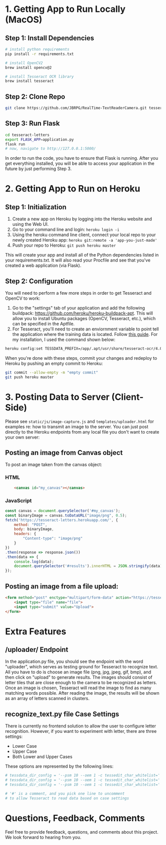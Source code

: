 # 1. Getting App to Run Locally (MacOS)

## Step 1: Install Dependencies
```bash
# install python requirements
pip install -r requirements.txt

# install OpenCV2
brew install opencv@2

# install Tesseract OCR library
brew install tesseract
```

## Step 2: Clone Repo
```bash
git clone https://github.com/JBRPG/RealTime-TextReaderCamera.git tesseract-letters
```

## Step 3: Run Flask
```bash
cd tesseract-letters
export FLASK_APP=application.py
flask run
# now, navigate to http://127.0.0.1:5000/
```

In order to run the code, you have to ensure that Flask is running. After you get everything installed, you will be able to access your application in the future by just performing Step 3.


# 2. Getting App to Run on Heroku

## Step 1: Initialization
1. Create a new app on Heroku by logging into the Heroku website and using the Web UI.
1. Go to your command line and login: `heroku login -i`
1. Using the heroku command line client, connect your local repo to your newly created Heroku app: `heroku git:remote -a 'app-you-just-made'`
1. Push your repo to Heroku: `git push heroku master`

This will create your app and install all of the Python dependencies listed in your requirements.txt. It will also read your Procfile and see that you've created a web application (via Flask).

## Step 2: Configuration
You will need to perform a few more steps in order to get Tesseract and OpenCV to work:

1. Go to the "settings" tab of your application and add the following buildpack:
https://github.com/heroku/heroku-buildpack-apt. This will allow you to install Ubuntu packages (OpenCV, Tesseract, etc.), which can be specified in the Aptfile.
1. For Tesseract, you'll need to create an enviornment variable to point tell the application where the training data is located. Follow [this guide](https://medium.com/@zamhuang/heroku-how-to-install-service-and-setup-environment-variable-use-tesseract-ocr-as-example-d7c708c4ba8d). For my installation, I used the command shown below:

```bash
heroku config:set TESSDATA_PREFIX=/app/.apt/usr/share/tesseract-ocr/4.00/tessdata
```

When you're done with these steps, commit your changes and redeploy to Heroku by pushing an empty commit to Heroku:

```bash
git commit --allow-empty -m "empty commit"
git push heroku master
```

# 3. Posting Data to Server (Client-Side)
Please see `static/js/image-capture.js` and `templates/uploader.html` for examples re: how to transmit an image to the server. You can just post directly to the Heroku endpoints from any local file you don't want to create your own server:

## Posting an image from Canvas object
To post an image taken from the canvas object:
### HTML
```html
    <canvas id="my_canvas"></canvas>
```
### JavaScript
```js
const canvas = document.querySelector('#my_canvas');
const binaryImage = canvas.toDataURL("image/png", 0.5);
fetch('https://tesseract-letters.herokuapp.com/', {
    method: "POST",
    body: binaryImage,
    headers: {
        "Content-type": "image/png"
    }
})
.then(response => response.json())
.then(data => {
    console.log(data);
    document.querySelector('#results').innerHTML = JSON.stringify(data);
});
```

## Posting an image from a file upload:
```html
<form method="post" enctype="multipart/form-data" action="https://tesseract-letters.herokuapp.com/uploader/">
    <input type="file" name="file">
    <input type="submit" value="Upload">
</form>
```

# Extra Features

## /uploader/ Endpoint

In the application.py file, you should see the endpoint with the word "uploader", which serves as testing ground for Tesseract to recognize text. All you have to do is choose an image file (png, jpg, jpeg, gif, bmp), and then click on "upload" to generate results. The images should consist of letter tiles that are close enough to the camera to be recognized as letters. Once an image is chosen, Tesseract will read the image to find as many matching words possible. After reading the image, the results will be shown as an array of letters scanned in clusters.

## recognize_text.py file Case Settings

There is currently no frontend solution to allow the user to configure letter recognition. However, if you want to experiment with letter, there are three settings:

* Lower Case
* Upper Case
* Both Lower and Upper Cases

These options are represented by the following lines:

```python
# tessdata_dir_config = '--psm 10 --oem 1 -c tessedit_char_whitelist=' + lower_case
# tessdata_dir_config = '--psm 10 --oem 1 -c tessedit_char_whitelist=' + upper_case
# tessdata_dir_config = '--psm 10 --oem 1 -c tessedit_char_whitelist=' + upper_case + lower_case

# '#' is a comment, and you pick one line to uncomment
# to allow Tesseract to read data based on case settings
```

# Questions, Feedback, Comments

Feel free to provide feedback, questions, and comments about this project. We look forward to hearing from you.
